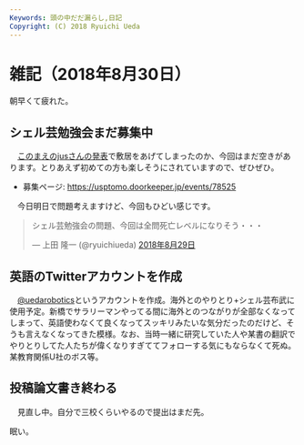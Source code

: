 ```yaml
---
Keywords: 頭の中だだ漏らし,日記
Copyright: (C) 2018 Ryuichi Ueda
---
```


# 雑記（2018年8月30日）

朝早くて疲れた。

## シェル芸勉強会まだ募集中

　[このまえのjusさんの発表](https://www.slideshare.net/ryuichiueda/it-106898229)で敷居をあげてしまったのか、今回はまだ空きがあります。とりあえず初めての方も楽しそうにされていますので、ぜひぜひ。

* 募集ページ: https://usptomo.doorkeeper.jp/events/78525

　今日明日で問題考えますけど、今回もひどい感じです。

<blockquote class="twitter-tweet" data-lang="ja"><p lang="ja" dir="ltr">シェル芸勉強会の問題、今回は全問死亡レベルになりそう・・・</p>&mdash; 上田 隆一 (@ryuichiueda) <a href="https://twitter.com/ryuichiueda/status/1034792261827981313?ref_src=twsrc%5Etfw">2018年8月29日</a></blockquote>
<script async src="https://platform.twitter.com/widgets.js" charset="utf-8"></script>


## 英語のTwitterアカウントを作成

　[@uedarobotics](https://twitter.com/uedarobotics)というアカウントを作成。海外とのやりとり+シェル芸布武に使用予定。新橋でサラリーマンやってる間に海外とのつながりが全部なくなってしまって、英語使わなくて良くなってスッキリみたいな気分だったのだけど、そうも言えなくなってきた模様。なお、当時一緒に研究していた人や某書の翻訳でやりとりしてた人たちが偉くなりすぎててフォローする気にもならなくて死ぬ。某教育関係U社のボス等。

## 投稿論文書き終わる

　見直し中。自分で三校くらいやるので提出はまだ先。


眠い。

